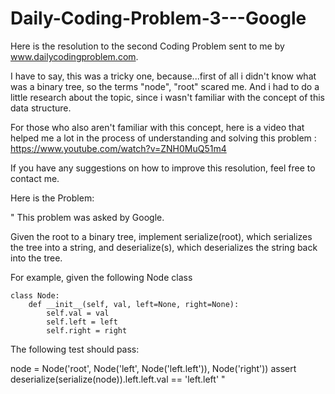 # Daily-Coding-Problem-3---Google
Here is the resolution to the second Coding Problem sent to me by www.dailycodingproblem.com.

I have to say, this was a tricky one, because...first of all i didn't know what was a binary tree, so the terms "node", "root"
scared me. And i had to do a little research about the topic, since i wasn't familiar with the concept of this data structure.

For those who also aren't familiar with this concept, here is a video that helped me a lot in the process of understanding and solving this problem : https://www.youtube.com/watch?v=ZNH0MuQ51m4

If you have any suggestions on how to improve this resolution, feel free to contact me.

Here is the Problem:

"
This problem was asked by Google.

Given the root to a binary tree, implement serialize(root), which serializes the tree into a string, and deserialize(s), which deserializes the string back into the tree.

For example, given the following Node class
```
class Node:
    def __init__(self, val, left=None, right=None):
        self.val = val
        self.left = left
        self.right = right
```
        
The following test should pass:

node = Node('root', Node('left', Node('left.left')), Node('right'))
assert deserialize(serialize(node)).left.left.val == 'left.left'
"
